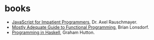 # books

- [JavaScript for Impatient Programmers](https://exploringjs.com/impatient-js/), Dr. Axel Rauschmayer.
- [Mostly Adequate Guide to Functional Programming](https://github.com/MostlyAdequate/mostly-adequate-guide), Brian Lonsdorf.
- [Programming in Haskell](https://books.google.es/books/about/Programming_in_Haskell.html?id=75C5DAAAQBAJ&redir_esc=y#:~:text=Haskell%20is%20a%20purely%20functional,in%20teaching%20and%20in%20industry.), Graham Hutton.
